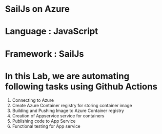 # SailJs on Azure

# Language : JavaScript

# Framework : SailJs

# In this Lab, we are automating following tasks using Github Actions

1. Connecting to Azure
2. Create Azure Container registry for storing container image
3. Building and Pushing Image to Azure Container registry
4. Creation of Appservice service for containers
5. Publishing code to App Service
6. Functional testing for App service
